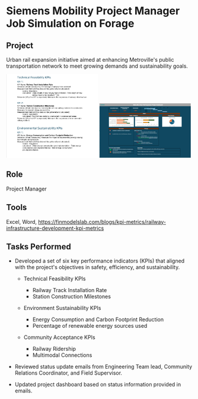 # Siemens Mobility Project Manager Job Simulation on Forage

## Project
Urban rail expansion initiative aimed at enhancing Metroville's public transportation network to meet growing demands and sustainability goals.

<p float="left">
<img src="https://github.com/Sarah269/bug-free-eureka/blob/main/Siemens/Siemens%20KPIs.png" width = "49%"/>
<img src="https://github.com/Sarah269/bug-free-eureka/blob/main/Siemens/Siemens%20Metroville%20Dashboard.png" width="49%"/>
</p>

## Role
Project Manager

## Tools
Excel, Word, https://finmodelslab.com/blogs/kpi-metrics/railway-infrastructure-development-kpi-metrics

## Tasks Performed
* Developed a set of six key performance indicators (KPIs) that aligned with the project's objectives in safety, efficiency, and sustainability.
  * Technical Feasibility KPIs
    * Railway Track Installation Rate
    *  Station Construction Milestones

  * Environment Sustainability KPIs
    *  Energy Consumption and Carbon Footprint Reduction
    *  Percentage of renewable energy sources used

  *  Community Acceptance KPIs
      *  Railway Ridership
      *  Multimodal Connections

*  Reviewed status update emails from Engineering Team lead, Community Relations Coordinator, and Field Supervisor.

*  Updated project dashboard based on status information provided in emails.
